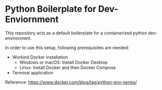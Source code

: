 # Python Boilerplate for Dev-Enviornment

This repository acts as a default boilerplate for a containerized python dev-environment.

In order to use this setup, following prerequisites are needed:

- Workind Docker installation 
  - Windows or macOS: Install Docker Desktop
  - Linux: Install Docker and then Docker Compose
- Terminal application
  
Reference: <https://www.docker.com/blog/tag/python-env-series/>